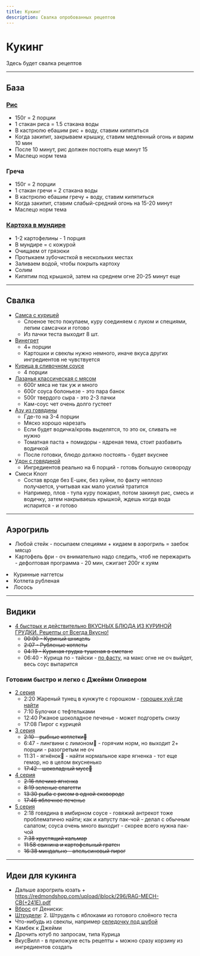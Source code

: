 ```yaml
---
title: Кукинг
description: Свалка опробованных рецептов
---
```


# Кукинг

Здесь будет свалка рецептов

---

## База

### [Рис](https://eda.ru/recepty/osnovnye-blyuda/rassypchatyy-ris-57517)

- 150г = 2 порции
- 1 стакан риса = 1.5 стакана воды
- В кастрюлю ебашим рис + воду, ставим кипятиться
- Когда закипит, закрываем крышку, ставим медленный огонь и варим 10 мин
- После 10 минут, рис должен постоять еще минут 15
- Маслецо норм тема

### Греча

- 150г = 2 порции
- 1 стакан гречи = 2 стакана воды
- В кастрюлю ебашим гречу + воду, ставим кипятиться
- Когда закипит, ставим слабый-средний огонь на 15-20 минут
- Маслецо норм тема

### [Картоха в мундире](https://lifehacker.ru/kak-i-skolko-varit-kartoshku/)

- 1-2 картофелины - 1 порция
- В мундире = с кожурой
- Очищаем от грязюки
- Протыкаем зубочисткой в нескольких местах
- Заливаем водой, чтобы покрыть картоху
- Солим
- Кипятим под крышкой, затем на среднем огне 20-25 минут еще

---

## Свалка

- [Самса с курицей](https://domrecepty.ru/domashnie-recepty/samsa-iz-gotovogo-sloenogo-testa-s-kuricej.html)
  - Слоеное тесто покупаем, куру соединяем с луком и специями, лепим самсачки и готово
  - Из пачки теста выходит 8 шт.
- [Винегрет](https://cookpad.com/us/recipes/14640960-vinieghriet-s-ghribami)
  - 4+ порции
  - Картошки и свеклы нужно немного, иначе вкуса других ингредиентов не чувствуется
- [Курица в сливочном соусе](https://cookpad.com/us/recipes/4161459-makarony-s-kuritsiei-v-slivochnom-sousie)
  - 4 порции
- [Лазанья классическая с мясом](https://eda.ru/recepty/pasta-picca/lazanja-klassicheskaja-s-mjasom-31799)
  - 600г мяса не так уж и много
  - 600г соуса болоньезе - это пара банок
  - 500г твердого сыра - это 2-3 пачки
  - Кам-соус чет очень долго густеет
- [Азу из говядины](https://cookpad.com/ru/recipes/4106153-azu-iz-ghoviadiny)
  - Где-то на 3-4 порции
  - Мяско хорошо нарезать
  - Если будет водичка/кровь выделятся, то это ок, сливать не нужно
  - Томатная паста + помидоры - ядреная тема, стоит разбавить водичкой
  - После готовки, блюдо должно постоять - будет вкуснее
- [Удон с говядиной](https://1000.menu/cooking/22979-lapsha-vok-s-govyadinoi)
  - Ингредиентов реально на 6 порций - готовь большую сковороду
- Смеси Knorr
  - Состав вроде без Е-шек, без хуйни, по факту неплохо получается, учитывая как мало усилий тратится
  - Например, плов - тупа куру пожарил, потом закинул рис, смесь и водичку, затем накрываешь крышкой, ждешь когда вода
    испарится - и готово

---

## Аэрогриль

- Любой стейк - посыпаем специями + кидаем в аэрогриль = заебок мясцо
- Картофель фри - оч внимательно надо следить, чтоб не пережарить - дефолтовая программа - 20 мин, сжигает 200г к хуям

<li>
  <spoiler>Куринные наггетсы
    <template v-slot:spoiled>
      <ul class="pl-6">
        <li>Куринное филе 250г; Крекеры соленые 150г; Яйцо; Паприка; Специи</li>
        <li>Крекеры соленые 150г - целая пачка крекеров - для панировки достаточно гораздо меньше - около половины-трети пачки</li>
        <li>Крекеры опционально смешиваем с паприкой + измельчаем (лучше в комбайне)</li>
        <li>Яйцо взбиваем, курицу режем на куски по 3 см + специями посыпаем</li>
        <li>Щипчиками обваливаем курицу в яичке, затем в крекерах</li>
        <li>Дальше в аэоргрилль программа курица + 12 минут</li>
      </ul>
    </template>
  </spoiler>
</li>

<li>
  <spoiler>Котлета рубленая
    <template v-slot:spoiled>
      <ul class="pl-6">
        <li>Свиной фарш 280г; Лук 40г; Хлеб 20г; Молоко 40г; Специи</li>
        <li>У хлеба отрезать корки, замочить мякоть молоком</li>
        <li>Лук марезать масимально мелко, иначе куски луча будут в котлете</li>
        <li>Смешать фарш, хлеб, лук, специи</li>
        <li>Слепить пару котлет и закинуть в аэрогриль программа ребрышки</li>
        <li>Котлеты на первых парах надо переварачивать, иначе прилипнет к контейнеру</li>
      </ul>
    </template>
  </spoiler>
</li>

<li>
<spoiler>Лосось
  <template v-slot:spoiled>
    <ul class="pl-6">
      <li>Лосось стейк; Сок лимонный 25мл; Специи</li>
      <li>Смешать сок со специями + натереть стейк + подождать минут 10-15</li>
      <li>Закидываем рыбу в аэрогриль программа Рыба</li>
      <li>Готовый стейк оборачиваем в фольгу и даем постоять минут 5-7</li>
    </ul>
  </template>
</spoiler>
</li>

---

## Видики

- [4 быстрых и действительно ВКУСНЫХ БЛЮДА ИЗ КУРИНОЙ ГРУДКИ. Рецепты от Всегда Вкусно!](https://www.youtube.com/watch?v=qePYq8K6uKY)
  - ~~00:00 - Куриный шницель~~
  - ~~2:07 - Рубленые котлеты~~
  - ~~04:19 - Куриная грудка тушеная в сметане~~
  - 06:40 - Курица по - тайски - [по фасту](/cool-story/fast-cooking), на макс огне не оч выйдет, весь соус выпарится

### Готовим быстро и легко с Джейми Оливером

- [2 серия](https://www.youtube.com/watch?v=-YlwqcidWA0&list=PLS5NPENuMzpOAzLYg04IzaoUOpgI71jnT&index=2)
  - 2:20 Жареный тунец в кунжуте с горошком - [горошек хуй где найти](/cool-story/jamie-oliver)
  - 7:10 Булочки с тефтельками
  - 12:40 Ржаное шоколадное печенье - может подгореть снизу
  - 17:08 Пирог с курицей
- [3 серия](https://www.youtube.com/watch?v=l3jErFUDgE0&list=PLS5NPENuMzpOAzLYg04IzaoUOpgI71jnT&index=5)
  - ~~2:10 - рыбные котлетки🍴~~
  - 6:47 - лингвини с лимоном🍝 - горячим норм, но выходит 2+ порции - разогретым не оч
  - 11:31 - ягнёнок🍖 - найти нормальное каре ягненка - тот еще гемор, но в целом вкусненько
  - ~~17:42 - шоколадный мусс🍫~~
- [4 серия](https://www.youtube.com/watch?v=DE5JiNFZFSg&list=PLS5NPENuMzpOAzLYg04IzaoUOpgI71jnT&index=4)
  - ~~2:16 плечико ягненка~~
  - ~~8:19 зеленые спагетти~~
  - ~~13:30 рыба с рисом в одной сковороде~~
  - ~~17:46 яблочное печенье~~
- [5 серия](https://www.youtube.com/watch?v=ezR9FM2Elzg&list=PLS5NPENuMzpOAzLYg04IzaoUOpgI71jnT&index=5)
  - 2:18 говядина в имбирном соусе - говяжий антрекот тоже проблематично найти; как и капусту пак-чой - делал с обычным
    салатом; соуса очень много выходит - скорее всего нужна пак-чой
  - ~~7:38 хрустящий кальмар~~
  - ~~11:58 свинина и картофельный гратен~~
  - ~~16:38 миндально - апельсиновый пирог~~

---

## Идеи для кукинга

- Дальше аэрогриль юзать + https://redmondshop.com/upload/iblock/296/RAG-MECH-CB(+241E).pdf
- [Вброс](https://www.youtube.com/watch?v=XJ5KAU_oyFg) от Дениски:
- [Штрудели](https://lifehacker.ru/shtrudel-s-yablokami-recepty/): 2. Штрудель с яблоками из готового слоёного теста
- Что-нибудь из свеклы, например [селедочку под шубой](https://eda.ru/recepty/salaty/seld-pod-shuboj-s-jajcami-20479)
- Камбек к Джейми
- Дрочить ютуб по запросам, типа Курица
- ВкусВилл - в приложухе есть рецепты + можно сразу корзину из ингредиентов создать
